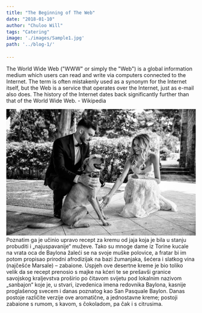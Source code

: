 ```yaml
---
title: "The Beginning of The Web"
date: "2018-01-10"
author: "Chuloo Will"
tags: "Catering"
image: './images/Sample1.jpg'
path: '../blog-1/'

---
```

The World Wide Web ("WWW" or simply the "Web") is a global information medium which users can read and write via computers connected to the Internet. The term is often mistakenly used as a synonym for the Internet itself, but the Web is a service that operates over the Internet, just as e-mail also does. The history of the Internet dates back significantly further than that of the World Wide Web. - Wikipedia



![WeddingPet](./images/Sample1.jpg)  
Poznatim ga je učinio upravo recept za kremu od jaja koja je bila u stanju probuditi i „najuspavanije“ muževe. 
Tako su mnoge dame iz Torine kucale na vrata oca de Baylona žaleći se na svoje muške polovice, a fratar bi im potom propisao prirodni afrodizijak na bazi žumanjaka, šećera i slatkog vina (najčešće Marsale) – zabaione. Uspjeh ove desertne kreme je bio toliko velik da se recept prenosio s majke na kćeri te se prešavši granice savojskog kraljevstva proširio po čitavom svijetu pod lokalnim nazivom „sanbajon“ koje je, u stvari, izvedenica imena redovnika Baylona, ​​kasnije proglašenog svecem i danas poznatog kao San Pasquale Baylon.
Danas postoje različite verzije ove aromatične, a jednostavne kreme; 
postoji zabaione s rumom, s kavom, s čokoladom, pa čak i s citrusima.